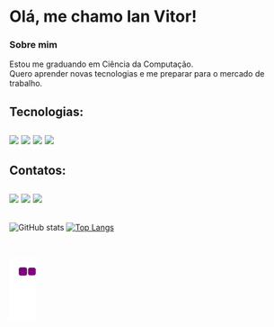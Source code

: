 <h1>Olá, me chamo Ian Vitor!</h1>
  
<h3>Sobre mim</h3>
<p> Estou me graduando em Ciência da Computação.<br> Quero aprender novas tecnologias e me preparar para o mercado de trabalho.</p>
  
##

<h2>Tecnologias:
<div style="display: inline_block"><br>
  <img src="https://img.shields.io/badge/-Python-333333?style=flat&logo=Python&logoColor=3776AB">
  <img src="https://img.shields.io/badge/-C-333333?style=flat&logo=C&logoColor=A8B9CC">
  <img src="https://img.shields.io/badge/-HML5-333333?style=flat&logo=HTML5&logoColor=E34F26">
  <img src="https://img.shields.io/badge/-CSS3-333333?style=flat&logo=CSS3&logoColor=1572B6">
</div>

##

<h2>Contatos:
<div style="display: inline_block"><br>
  <a href="https://www.linkedin.com/in/ian-vitor-moraes-da-silva-66295820b/" target="_blank"><img src="https://camo.githubusercontent.com/1598532a3542326fff0ea5e0481f39287c1a1a201b07b4fff95c5ecd6a30553e/68747470733a2f2f696d672e736869656c64732e696f2f62616467652f4c696e6b6564496e2d2532333030373742352e7376673f267374796c653d666c61742d737175617265266c6f676f3d6c696e6b6564696e266c6f676f436f6c6f723d7768697465"></a>
    <a href="mailto:ianvitor976@gail.com" target="_blank"><img src="https://camo.githubusercontent.com/79bcd4c7b77f1197d83f0a783756debbe1b319450dcf58ee28ec4133482847cf/68747470733a2f2f696d672e736869656c64732e696f2f62616467652f2d476d61696c2d4646303030303f7374796c653d666c61742d737175617265266c6162656c436f6c6f723d464630303030266c6f676f3d676d61696c266c6f676f436f6c6f723d7768697465266c696e6b3d6d61696c746f3a74617373696f6665726e616e646573636f73746140676d61696c2e636f6d"></a>
    <a href="https://wa.me/11982058050" target="_blank"><img src="https://camo.githubusercontent.com/9e14d752f593976919c0f346f5a8eee61323274bd851f3b74d1aceaa0eaf8819/68747470733a2f2f696d672e736869656c64732e696f2f62616467652f2d57686174734170702d3235643336363f7374796c653d666c61742d737175617265266c6162656c436f6c6f723d323564333636266c6f676f3d7768617473617070266c6f676f436f6c6f723d7768697465266c696e6b3d68747470733a2f2f77612e6d652f35353834393831343330313230"></a>
</div>
  
##
  
  ![GitHub stats](https://github-readme-stats.vercel.app/api?username=IanVitor&show_icons=true&theme=dark)  [![Top Langs](https://github-readme-stats.vercel.app/api/top-langs/?username=IanVitor&theme=dark)](https://github.com/anuraghazra/github-readme-stats)

##
  
<br>
<img src="https://github.com/IanVitor/IanVitor/blob/output/github-contribution-grid-snake.gif"/>
